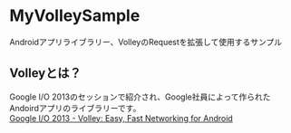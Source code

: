 MyVolleySample
==============
Androidアプリライブラリー、VolleyのRequestを拡張して使用するサンプル


Volleyとは？
----
Google I/O 2013のセッションで紹介され、Google社員によって作られたAndoirdアプリのライブラリーです。  
[Google I/O 2013 - Volley: Easy, Fast Networking for Android][1]



[1]:http://www.youtube.com/watch?v=yhv8l9F44qo
